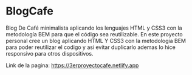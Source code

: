 # BlogCafe
Blog De Café minimalista  aplicando los lenguajes HTML y CSS3 con la metodología BEM para que el código sea reutilizable.
En este proyecto personal cree un blog aplicando HTML Y CSS3 con la metodologia BEM para poder reutilizar el codigo 
y asi evitar duplicarlo ademas lo hice responsivo para otros dispositivos.

Link de la pagina: https://3erproyectocafe.netlify.app
